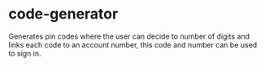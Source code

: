# code-generator
Generates pin codes where the user can decide to number of digits and links each code to an account number, this code and number can be used to sign in.
